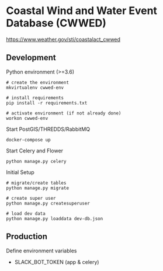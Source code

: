 # Coastal Wind and Water Event Database (CWWED)

https://www.weather.gov/sti/coastalact_cwwed

## Development

Python environment (>=3.6)

    # create the environment
    mkvirtualenv cwwed-env
    
    # install requirements
    pip install -r requirements.txt
    
    # activate environment (if not already done)
    workon cwwed-env
   
Start PostGIS/THREDDS/RabbitMQ

    docker-compose up
    
Start Celery and Flower

    python manage.py celery
    
Initial Setup

    # migrate/create tables
    python manage.py migrate
    
    # create super user
    python manage.py createsuperuser
    
    # load dev data
    python manage.py loaddata dev-db.json
    
   
## Production

Define environment variables
- SLACK_BOT_TOKEN (app & celery)
